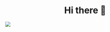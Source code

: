 <h1 align="center">Hi there 👋</h1>
<div>
<img src="https://drive.google.com/file/d/1jxDz0D_i6kd00N4siAE7GXOsm1kxFZBx/view?usp=sharing">
</div>
<!--
**julian-rinaudo/julian-rinaudo** is a ✨ _special_ ✨ repository because its `README.md` (this file) appears on your GitHub profile.

Here are some ideas to get you started:

- 🔭 I’m currently working on ...
- 🌱 I’m currently learning ...
- 👯 I’m looking to collaborate on ...
- 🤔 I’m looking for help with ...
- 💬 Ask me about ...
- 📫 How to reach me: ...
- 😄 Pronouns: ...
- ⚡ Fun fact: ...
-->
